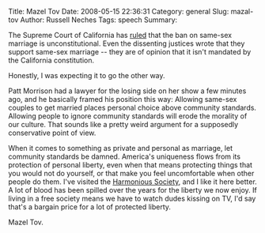 Title: Mazel Tov
Date: 2008-05-15 22:36:31
Category: general
Slug: mazal-tov
Author: Russell Neches
Tags: speech
Summary: 


The Supreme Court of California has
[ruled](http://www.courtinfo.ca.gov/opinions/documents/S147999.PDF) that
the ban on same-sex marriage is unconstitutional. Even the dissenting
justices wrote that they support same-sex marriage -- they are of
opinion that it isn't mandated by the California constitution.

Honestly, I was expecting it to go the other way.

Patt Morrison had a lawyer for the losing side on her show a few minutes
ago, and he basically framed his position this way: Allowing same-sex
couples to get married places personal choice above community standards.
Allowing people to ignore community standards will erode the morality of
our culture. That sounds like a pretty weird argument for a supposedly
conservative point of view.

When it comes to something as private and personal as marriage, let
community standards be damned. America's uniqueness flows from its
protection of personal liberty, even when that means protecting things
that you would not do yourself, or that make you feel uncomfortable when
other people do them. I've visited the [Harmonious
Society](http://en.wikipedia.org/wiki/Harmonious_society), and I like it
here better. A lot of blood has been spilled over the years for the
liberty we now enjoy. If living in a free society means we have to watch
dudes kissing on TV, I'd say that's a bargain price for a lot of
protected liberty.

Mazel Tov.
